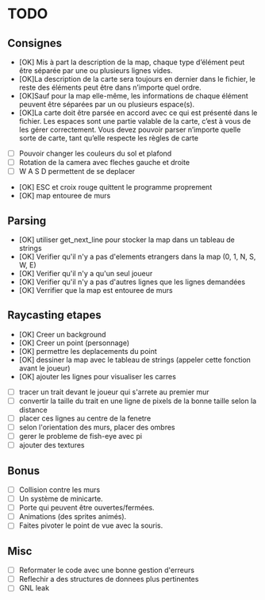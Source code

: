 # TODO

## Consignes

- [OK] Mis à part la description de la map, chaque type d’élément peut être séparée par une ou plusieurs lignes vides.
- [OK]La description de la carte sera toujours en dernier dans le fichier, le reste des
      éléments peut être dans n’importe quel ordre.
- [OK]Sauf pour la map elle-même, les informations de chaque élément peuvent être
      séparées par un ou plusieurs espace(s).
- [OK]La carte doit être parsée en accord avec ce qui est présenté dans le fichier. Les
      espaces sont une partie valable de la carte, c’est à vous de les gérer correctement. Vous devez pouvoir parser n’importe quelle sorte de carte, tant qu’elle
      respecte les règles de carte
- [  ] Pouvoir changer les couleurs du sol et plafond
- [  ] Rotation de la camera avec fleches gauche et droite
- [  ] W A S D permettent de se deplacer
- [OK] ESC et croix rouge quittent le programme proprement
- [OK] map entouree de murs

## Parsing

- [OK] utiliser get_next_line pour stocker la map dans un tableau de strings
- [OK] Verifier qu'il n'y a pas d'elements etrangers dans la map (0, 1, N, S, W, E)
- [OK] Verifier qu'il n'y a qu'un seul joueur
- [OK] Verifier qu'il n'y a pas d'autres lignes que les lignes demandées
- [OK] Verrifier que la map est entouree de murs

## Raycasting etapes

- [OK] Creer un background
- [OK] Creer un point (personnage)
- [OK] permettre les deplacements du point
- [OK] dessiner la map avec le tableau de strings (appeler cette fonction avant le joueur)
- [OK] ajouter les lignes pour visualiser les carres
- [  ] tracer un trait devant le joueur qui s'arrete au premier mur
- [  ] convertir la taille du trait en une ligne de pixels de la bonne taille selon la distance
- [  ] placer ces lignes au centre de la fenetre
- [  ] selon l'orientation des murs, placer des ombres
- [  ] gerer le probleme de fish-eye avec pi
- [  ] ajouter des textures

## Bonus

- [  ] Collision contre les murs
- [  ] Un système de minicarte.
- [  ] Porte qui peuvent être ouvertes/fermées.
- [  ] Animations (des sprites animés).
- [  ] Faites pivoter le point de vue avec la souris.

## Misc

- [  ] Reformater le code avec une bonne gestion d'erreurs
- [  ] Reflechir a des structures de donnees plus pertinentes
- [  ] GNL leak
